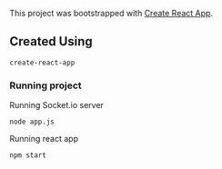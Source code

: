 This project was bootstrapped with [Create React App](https://github.com/facebook/create-react-app).

## Created Using 
`create-react-app`

### Running project

Running Socket.io server 

`node app.js`

Running react app

`npm start`

